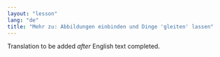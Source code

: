 ```yaml
---
layout: "lesson"
lang: "de"
title: "Mehr zu: Abbildungen einbinden und Dinge 'gleiten' lassen"
---
```

Translation to be added _after_ English text completed.
